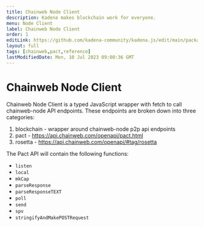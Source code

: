 ```yaml
---
title: Chainweb Node Client
description: Kadena makes blockchain work for everyone.
menu: Node Client
label: Chainweb Node Client
order: 1
editLink: https://github.com/kadena-community/kadena.js/edit/main/packages/libs/chainweb-node-client/README.md
layout: full
tags: [chainweb,pact,reference]
lastModifiedDate: Mon, 10 Jul 2023 09:00:36 GMT
---
```

# Chainweb Node Client

Chainweb Node Client is a typed JavaScript wrapper with fetch to call
chainweb-node API endpoints. These endpoints are broken down into three
categories:

1.  blockchain - wrapper around chainweb-node p2p api endpoints
2.  pact - [https://api.chainweb.com/openapi/pact.html ](https://api.chainweb.com/openapi/pact.html)
3.  rosetta - [https://api.chainweb.com/openapi/#tag/rosetta ](https://api.chainweb.com/openapi/#tag/rosetta)

The Pact API will contain the following functions:

*   `listen`
*   `local`
*   `mkCap`
*   `parseResponse`
*   `parseResponseTEXT`
*   `poll`
*   `send`
*   `spv`
*   `stringifyAndMakePOSTRequest`
